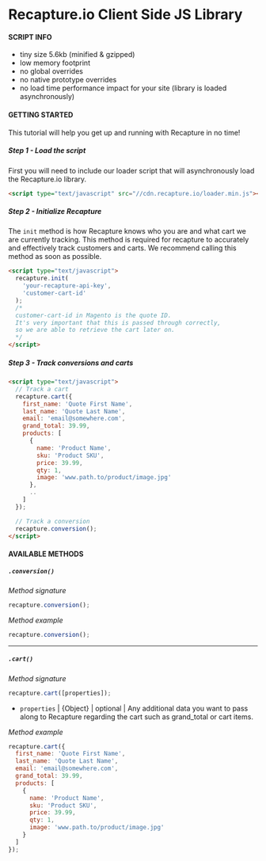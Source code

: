 # Recapture.io Client Side JS Library
#### SCRIPT INFO
- tiny size 5.6kb (minified & gzipped)
- low memory footprint
- no global overrides
- no native prototype overrides
- no load time performance impact for your site (library is loaded asynchronously)

#### GETTING STARTED
This tutorial will help you get up and running with Recapture in no time!

##### Step 1 - Load the script
First you will need to include our loader script that will asynchronously load the Recapture.io library.

```html
<script type="text/javascript" src="//cdn.recapture.io/loader.min.js"></script>
```

##### Step 2 - Initialize Recapture
The `init` method is how Recapture knows who you are and what cart we are currently tracking. This method is required for recapture to accurately and effectively track customers and carts. We recommend calling this method as soon as possible.
```html
<script type="text/javascript">
  recapture.init(
    'your-recapture-api-key',
    'customer-cart-id'
  );
  /*
  customer-cart-id in Magento is the quote ID.
  It's very important that this is passed through correctly,
  so we are able to retrieve the cart later on.
  */
</script>
```

##### Step 3 - Track conversions and carts

```html
<script type="text/javascript">
  // Track a cart
  recapture.cart({
    first_name: 'Quote First Name',
    last_name: 'Quote Last Name',
    email: 'email@somewhere.com',
    grand_total: 39.99,
    products: [
      {
        name: 'Product Name',
        sku: 'Product SKU',
        price: 39.99,
        qty: 1,
        image: 'www.path.to/product/image.jpg'
      },
      ..
    ]
  });

  // Track a conversion
  recapture.conversion();
</script>
```
#### AVAILABLE METHODS

##### `.conversion()`
*Method signature*
```javascript
recapture.conversion();
```

*Method example*
```javascript
recapture.conversion();
```

***

##### `.cart()`
*Method signature*
```javascript
recapture.cart([properties]);
```
- `properties` | {Object} | optional | Any additional data you want to pass along to Recapture regarding the cart such as grand_total or cart items.

*Method example*
```javascript
recapture.cart({
  first_name: 'Quote First Name',
  last_name: 'Quote Last Name',
  email: 'email@somewhere.com',
  grand_total: 39.99,
  products: [
    {
      name: 'Product Name',
      sku: 'Product SKU',
      price: 39.99,
      qty: 1,
      image: 'www.path.to/product/image.jpg'
    }
  ]
});
```
